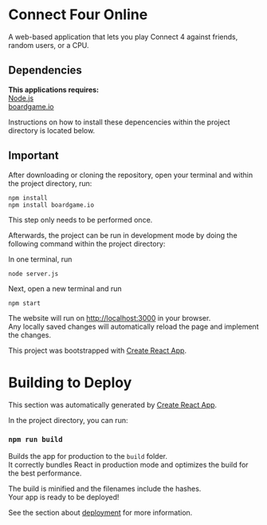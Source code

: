 # Connect Four Online
A web-based application that lets you play Connect 4 against friends, random users, or a CPU.

## Dependencies
**This applications requires:**\
[Node.js](https://nodejs.org/en)\
[boardgame.io](https://boardgame.io/)

Instructions on how to install these depencencies within the project directory is located below.

## Important
After downloading or cloning the repository, open your terminal and within the project directory, run:
```
npm install
npm install boardgame.io
```
This step only needs to be performed once.

Afterwards, the project can be run in development mode by doing the following command within the project directory:

In one terminal, run
```
node server.js
```
Next, open a new terminal and run
```
npm start
```
The website will run on [http://localhost:3000](http://localhost:3000) in your browser.\
Any locally saved changes will automatically reload the page and implement the changes.

This project was bootstrapped with [Create React App](https://github.com/facebook/create-react-app).

# Building to Deploy

This section was automatically generated by [Create React App](https://github.com/facebook/create-react-app).

In the project directory, you can run:

### `npm run build`

Builds the app for production to the `build` folder.\
It correctly bundles React in production mode and optimizes the build for the best performance.

The build is minified and the filenames include the hashes.\
Your app is ready to be deployed!

See the section about [deployment](https://facebook.github.io/create-react-app/docs/deployment) for more information.

